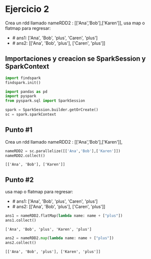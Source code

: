 # Ejercicio 2

Crea un rdd llamado nameRDD2 : [['Ana','Bob'],['Karen']], usa map o flatmap para regresar:
* \# ans1: ['Ana', 'Bob', 'plus', 'Caren', 'plus']
* \# ans2: [['Ana', 'Bob', 'plus'], ['Caren', 'plus']]

## Importaciones y creacion se SparkSession y SparkContext


```python
import findspark
findspark.init()

import pandas as pd
import pyspark
from pyspark.sql import SparkSession

spark = SparkSession.builder.getOrCreate()
sc = spark.sparkContext
```

## Punto #1

Crea un rdd llamado nameRDD2 : [['Ana','Bob'],['Karen']],


```python
nameRDD2 = sc.parallelize([['Ana','Bob'],['Karen']])
nameRDD2.collect()
```




    [['Ana', 'Bob'], ['Karen']]



## Punto #2

usa map o flatmap para regresar:

* \# ans1: ['Ana', 'Bob', 'plus', 'Caren', 'plus']
* \# ans2: [['Ana', 'Bob', 'plus'], ['Caren', 'plus']]


```python
ans1 = nameRDD2.flatMap(lambda name: name + ["plus"])
ans1.collect()
```




    ['Ana', 'Bob', 'plus', 'Karen', 'plus']




```python
ans2 = nameRDD2.map(lambda name: name + ["plus"])
ans2.collect()
```




    [['Ana', 'Bob', 'plus'], ['Karen', 'plus']]


